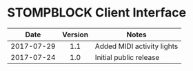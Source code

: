 # STOMPBLOCK Client Interface

| Date       | Version | Notes                      |
|------------|:-------:|----------------------------|
| 2017-07-29 | 1.1     | Added MIDI activity lights |
| 2017-07-24 | 1.0     | Initial public release     |
